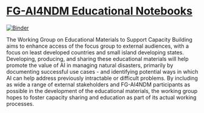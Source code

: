 # [FG-AI4NDM Educational Notebooks](https://jeepchinnawat.github.io/)

[![Binder](https://mybinder.org/badge_logo.svg)](https://mybinder.org/v2/gh/jeepchinnawat/edumat-book/HEAD)

The Working Group on Educational Materials to Support Capacity Building aims to enhance access of the focus group to external audiences, with a focus on least developed countries and small island developing states. Developing, producing, and sharing these educational materials will help promote the value of AI in managing natural disasters, primarily by documenting successful use cases - and identifying potential ways in which AI can help address previously intractable or difficult problems. By including as wide a range of external stakeholders and FG-AI4NDM participants as possible in the development of the educational materials, the working group hopes to foster capacity sharing and education as part of its actual working processes.
